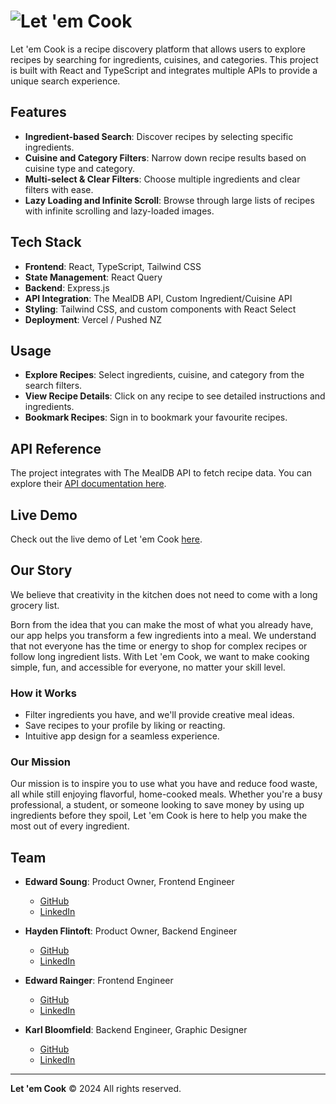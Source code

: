 # ![Let 'em Cook](https://let-em-cook.pushed.nz/images/Letemcook.png)

Let 'em Cook is a recipe discovery platform that allows users to explore recipes by searching for ingredients, cuisines, and categories. This project is built with React and TypeScript and integrates multiple APIs to provide a unique search experience.

## Features

- **Ingredient-based Search**: Discover recipes by selecting specific ingredients.
- **Cuisine and Category Filters**: Narrow down recipe results based on cuisine type and category.
- **Multi-select & Clear Filters**: Choose multiple ingredients and clear filters with ease.
- **Lazy Loading and Infinite Scroll**: Browse through large lists of recipes with infinite scrolling and lazy-loaded images.

## Tech Stack

- **Frontend**: React, TypeScript, Tailwind CSS
- **State Management**: React Query
- **Backend**: Express.js
- **API Integration**: The MealDB API, Custom Ingredient/Cuisine API
- **Styling**: Tailwind CSS, and custom components with React Select
- **Deployment**: Vercel / Pushed NZ

## Usage

- **Explore Recipes**: Select ingredients, cuisine, and category from the search filters.
- **View Recipe Details**: Click on any recipe to see detailed instructions and ingredients.
- **Bookmark Recipes**: Sign in to bookmark your favourite recipes.

## API Reference

The project integrates with The MealDB API to fetch recipe data. You can explore their [API documentation here](https://www.themealdb.com/api.php).

## Live Demo

Check out the live demo of Let 'em Cook [here](https://let-em-cook.pushed.nz/).

## Our Story

We believe that creativity in the kitchen does not need to come with a long grocery list.

Born from the idea that you can make the most of what you already have, our app helps you transform a few ingredients into a meal. We understand that not everyone has the time or energy to shop for complex recipes or follow long ingredient lists. With Let 'em Cook, we want to make cooking simple, fun, and accessible for everyone, no matter your skill level.

### How it Works

- Filter ingredients you have, and we'll provide creative meal ideas.
- Save recipes to your profile by liking or reacting.
- Intuitive app design for a seamless experience.

### Our Mission

Our mission is to inspire you to use what you have and reduce food waste, all while still enjoying flavorful, home-cooked meals. Whether you're a busy professional, a student, or someone looking to save money by using up ingredients before they spoil, Let 'em Cook is here to help you make the most out of every ingredient.

## Team

- **Edward Soung**: Product Owner, Frontend Engineer  
  - [GitHub](https://github.com/EddieWeddie11)  
  - [LinkedIn](https://www.linkedin.com/in/eddie-soung-/)
  
- **Hayden Flintoft**: Product Owner, Backend Engineer  
  - [GitHub](https://github.com/hayden-flintoft)  
  - [LinkedIn](https://www.linkedin.com/in/hflintoft/)
  
- **Edward Rainger**: Frontend Engineer  
  - [GitHub](https://github.com/edward-rainger)  
  - [LinkedIn](https://www.linkedin.com/in/edward-rainger-131742279/)

- **Karl Bloomfield**: Backend Engineer, Graphic Designer  
  - [GitHub](https://github.com/karl-bloomfield)  
  - [LinkedIn](https://www.linkedin.com/in/karl-bloomfield/)

---

**Let 'em Cook** © 2024 All rights reserved.
